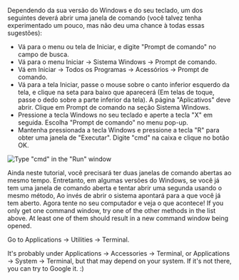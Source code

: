 <!--sec data-title="Opening: Windows" data-id="windows_prompt" data-collapse=true ces-->

Dependendo da sua versão do Windows e do seu teclado, um dos seguintes deverá abrir uma janela de comando (você talvez tenha experimentado um pouco, mas não deu uma chance à todas essas sugestões):

- Vá para o menu ou tela de Iniciar, e digite "Prompt de comando" no campo de busca.
- Vá para o menu Iniciar → Sistema Windows → Prompt de comando.
- Vá em Iniciar → Todos os Programas → Acessórios → Prompt de comando.
- Vá para a tela Iniciar, passe o mouse sobre o canto inferior esquerdo da tela, e clique na seta para baixo que aparecerá (Em telas de toque, passe o dedo sobre a parte inferior da tela). A página "Aplicativos" deve abrir. Clique em Prompt de comando na seção Sistema Windows.
- Pressione a tecla Windows no seu teclado e aperte a tecla "X" em seguida. Escolha "Prompt de comando" no menu pop-up.
- Mantenha pressionada a tecla Windows e pressione a tecla "R" para obter uma janela de "Executar". Digite "cmd" na caixa e clique no botão OK.

![Type "cmd" in the "Run" window](../python_installation/images/windows-plus-r.png)

Ainda neste tutorial, você precisará ter duas janelas de comando abertas ao mesmo tempo. Entretanto, em algumas versões do Windows, se você já tem uma janela de comando aberta e tentar abrir uma segunda usando o mesmo método, Ao invés de abrir o sistema apontará para a que você já tem aberto. Agora tente no seu computador e veja o que acontece! If you only get one command window, try one of the other methods in the list above. At least one of them should result in a new command window being opened.

<!--endsec-->

<!--sec data-title="Opening: OS X" data-id="OSX_prompt" data-collapse=true ces-->

Go to Applications → Utilities → Terminal.

<!--endsec-->

<!--sec data-title="Opening: Linux" data-id="linux_prompt" data-collapse=true ces-->

It's probably under Applications → Accessories → Terminal, or Applications → System → Terminal, but that may depend on your system. If it's not there, you can try to Google it. :)

<!--endsec-->